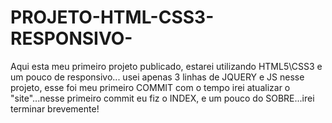 # PROJETO-HTML-CSS3-RESPONSIVO-
Aqui esta meu primeiro projeto publicado, estarei utilizando HTML5\CSS3 e um pouco de responsivo... usei apenas 3 linhas de JQUERY e JS nesse projeto, esse foi meu primeiro COMMIT
com o tempo irei atualizar o "site"...nesse primeiro commit eu fiz o INDEX, e um pouco do SOBRE...irei terminar brevemente!
